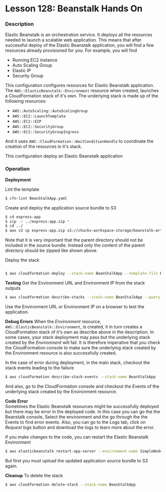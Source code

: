 # Lesson 128: Beanstalk Hands On

### Description

Elastic Beanstalk is an orchestration service. It deploys all the resources needed to launch a scalable web application.
This means that after successful deploy of the Elastic Beanstalk application, you will find a few resources already provisioned for you.
For example, you will find

- Running EC2 instance
- Auto Scaling Group
- Elastic IP
- Security Group

This configuration configures resources for Elastic Beanstalk application.
The `AWS::ElasticBeanstalk::Environment` resource when created, launches a CloudFormation stack of it's own.
The underlying stack is made up of the following resources:

- `AWS::AutoScaling::AutoScalingGroup`
- `AWS::EC2::LaunchTemplate`
- `AWS::EC2::EIP`
- `AWS::EC2::SecurityGroup`
- `AWS::EC2::SecurityGroupIngress`

And it uses `AWS::CloudFormation::WaitConditionHandle` to coordinate the creation of the resources in it's stack.

This configuration deploy an Elastic Beanstalk application

### Operation

**Deployment**

Lint the template

```bash
$ cfn-lint BeanStalkApp.yaml
```

Create and deploy the application source bundle to S3

```bash
$ cd express-app
$ zip -r ../express-app.zip *
$ cd ../
$ aws s3 cp express-app.zip s3://chucks-workspace-storage/beanstalk-artifacts/express-app.zip
```

Note that it is very important that the parent directory should not be included in the source bundle.
Instead only the content of the parent directory should be zipped like shown above.

Deploy the stack

```bash

$ aws cloudformation deploy --stack-name BeanStalkApp --template-file BeanStalkApp.yaml --capabilities CAPABILITY_NAMED_IAM
```

**Testing**
Get the Environment URL and Environment IP from the stack outputs

```bash
$ aws cloudformation describe-stacks --stack-name BeanStalkApp --query "Stacks[0].Outputs" --no-cli-pager
```

Use the Environment URL or Environment IP on a browser to test the application.

**Debug Errors**
When the _Environment_ resource, `AWS::ElasticBeanstalk::Environment`, is created, it in turn creates a CloudFormation stack of it's own as describe above in the description.
In some cases, your stack deployment may pass but the underlying stack created by the _Environment_ will fail.
It is therefore imperative that you check the CloudFormation console to make sure the underlying stack created by the Environment resource is also successfully created.

In the case of error during deployment, in the main stack, checkout the stack events leading to the failure

```bash
$ aws cloudformation describe-stack-events --stack-name BeanStalkApp
```

And also, go to the CloudFormation console and checkout the Events of the underlying stack created by the Environment resource.

**Code Error**  
Sometimes the Elastic Beanstalk resources might be successfully deployed but there may be error in the deployed code.
In this case you can go the the Beanstalk console, Select the environment and the go through the the Events to find error events.
Also, you can go to the Logs tab, click on _Request logs_ button and download the logs to learn more about the error.

If you make changes to the code, you can restart the Elastic Beanstalk Environment

```bash
$ aws elasticbeanstalk restart-app-server --environment-name SimpleNodeEnvironment
```

But first you must upload the updated application source bundle to S3 again.

**Cleanup**
To delete the stack

```bash
$ aws cloudformation delete-stack --stack-name BeanStalkApp
```
